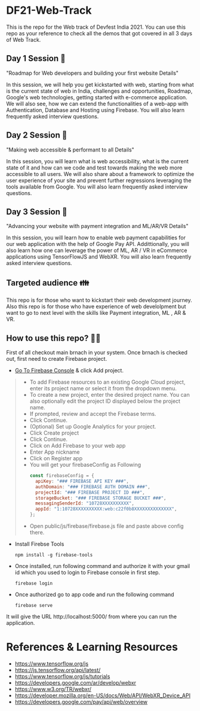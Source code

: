 # DF21-Web-Track

This is the repo for the Web track of Devfest India 2021. You can use this repo as your reference to check all the demos that got covered in all 3 days of Web Track.

## Day 1 Session :microphone:

"Roadmap for Web developers and building your first website Details"

In this session, we will help you get kickstarted with web, starting from what is the current state of web in India, challenges and opportunities, Roadmap, Google's web technologies, getting started with e-commerce application. We will also see, how we can extend the functionalities of a web-app with Authentication, Database and Hosting using Firebase. You will also learn frequently asked interview questions.

## Day 2 Session :microphone:

"Making web accessible & performant to all Details"

In this session, you will learn what is web accessibility, what is the current state of it and how can we code and test towards making the web more accessible to all users. We will also share about a framework to optimize the user experience of your site and prevent further regressions leveraging the tools available from Google. You will also learn frequently asked interview questions.

## Day 3 Session :microphone:

"Advancing your website with payment integration and ML/AR/VR Details"

In this session, you will learn how to enable web payment capabilities for our web application with the help of Google Pay API. Addittionally, you will also learn how one can leverage the power of ML, AR / VR in eCommerce applications using TensorFlowJS and WebXR. You will also learn frequently asked interview questions.

## Targeted audience  :family: 

This repo is for those who want to kickstart their web development journey. Also this repo is for those who have experience of web develolpment but want to go to next level with the skills like Payment integration, ML , AR & VR.



## How to use this repo? :technologist:

First of all checkout main brnach in your system. Once brnach is checked out, first need to create Firebase project.

- [Go To Firebase Console](https://console.firebase.google.com/u/0/?pli=1) & click Add project.
 > - To add Firebase resources to an existing Google Cloud project, enter its project name or select it from the dropdown menu.
 > - To create a new project, enter the desired project name. You can also optionally edit the project ID displayed below the project name.
 > - If prompted, review and accept the Firebase terms.
 > - Click Continue.
 > - (Optional) Set up Google Analytics for your project.
 > - Click Create project
 > - Click Continue.
 > - Click on Add Firebase to your web app 
 > - Enter App nickname
 > - Click on Register app
 > - You will get your firebaseConfig as Following
 >    ```javascript
 >    const firebaseConfig = {
 >      apiKey: "### FIREBASE API KEY ###",
 >      authDomain: "### FIREBASE AUTH DOMAIN ###",
 >      projectId: "### FIREBASE PROJECT ID ###",
 >      storageBucket: "### FIREBASE STORAGE BUCKET ###",
 >      messagingSenderId: "10728XXXXXXXXXX",
 >      appId: "1:10728XXXXXXXXXX:web:c22f0b8XXXXXXXXXXXXXX",
 >    };
 >    ``` 
 > - Open public/js/firebase/firebase.js file and paste above config there.
- Install Firebse Tools
  ``` 
  npm install -g firebase-tools 
  ```
- Once installed, run following command and authorize it with your gmail id which you used to login to Firebase console in first step.
  ``` 
  firebase login
  ```
- Once authorized go to app code and run the following command
  ``` 
  firebase serve
  ```
It will give the URL http://localhost:5000/ from where you can run the application. 

# References & Learning Resources

- https://www.tensorflow.org/js
- https://js.tensorflow.org/api/latest/
- https://www.tensorflow.org/js/tutorials
- https://developers.google.com/ar/develop/webxr
- https://www.w3.org/TR/webxr/
- https://developer.mozilla.org/en-US/docs/Web/API/WebXR_Device_API
- https://developers.google.com/pay/api/web/overview

